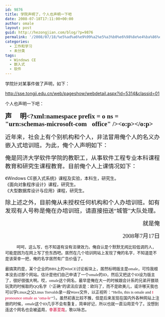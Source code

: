 ```yaml
---
id: 9876
title: 学院声明了，个人也声明一下吧
date: 2008-07-18T17:11:00+00:00
author: omale
layout: post
guid: http://hezongjian.com/blog/?p=9876
permalink: '/2008/07/18/%e5%ad%a6%e9%99%a2%e5%a3%b0%e6%98%8e%e4%ba%86%ef%bc%8c%e4%b8%aa%e4%ba%ba%e4%b9%9f%e5%a3%b0%e6%98%8e%e4%b8%80%e4%b8%8b%e5%90%a7/'
categories:
  - 工作和学习
  - 未分类
tags:
  - Windows CE
  - 嵌入式
  - 软件
---
```

学院针对某事件做了声明，如下：

<http://sse.tongji.edu.cn/web/pageshow/webdetail.aspx?id=5314&classid=01>

个人也声明一下吧：<p class=MsoNormal style="TEXT-INDENT: 32.15pt; TEXT-ALIGN: center; mso-char-indent-count: 2.0" align=center>

<b style="mso-bidi-font-weight: normal"><span style="FONT-SIZE: 16pt; FONT-FAMILY: 仿宋_GB2312; mso-hansi-font-family: 'Times New Roman'">声<span lang=EN-US><span style="mso-spacerun: yes">&nbsp;&nbsp;&nbsp;&nbsp; </span></span>明<span lang=EN-US><?xml:namespace prefix = o ns = "urn:schemas-microsoft-com:office:office"  /><o:p></o:p></span></span></b></p> <p class=MsoNormal style="TEXT-INDENT: 28pt; mso-char-indent-count: 2.0">

<span style="FONT-SIZE: 14pt; FONT-FAMILY: 仿宋_GB2312; mso-hansi-font-family: 'Times New Roman'">近年来，社会上有个别机构和个人，非法冒用俺个人的名义办嵌入式培训班。为此，俺个人声明如下：</p> 

<p>
  <span style="FONT-SIZE: 14pt; FONT-FAMILY: 仿宋_GB2312; mso-hansi-font-family: 'Times New Roman'">俺是同济大学软件学院的教职工，从事软件工程专业本科课程教育和研究生课程教育。目前俺个人上课情况如下：<br /></span><br />《Windows CE嵌入式系统》课程及实验，本科生，研究生。<br />《面向对象程序设计》课程，研究生。<br />《大型数据库设计与应用》课程，研究生。
</p>

<p>
  <span style="FONT-SIZE: 14pt; FONT-FAMILY: 仿宋_GB2312; mso-hansi-font-family: 'Times New Roman'">除上述之外，目前俺从未授权任何机构和个人办培训班。如有发现有人号称是俺在办培训班，请直接扭送“城管”大队处理。</p> <p class=MsoNormal style="TEXT-INDENT: 28pt; TEXT-ALIGN: right; mso-char-indent-count: 2.0" align=right><span style="FONT-SIZE: 14pt; FONT-FAMILY: 仿宋_GB2312; mso-hansi-font-family: 'Times New Roman'">就是俺</span></p> <p class=MsoNormal style="TEXT-INDENT: 28pt; TEXT-ALIGN: right; mso-char-indent-count: 2.0" align=right><span lang=EN-US style="FONT-SIZE: 14pt; FONT-FAMILY: 仿宋_GB2312; mso-hansi-font-family: 'Times New Roman'">2008</span><span style="FONT-SIZE: 14pt; FONT-FAMILY: 仿宋_GB2312; mso-hansi-font-family: 'Times New Roman'">年7月<span lang=EN-US>17</span>日<br /><span lang=EN-US><o:p></o:p></span></span>
</p><p class=MsoNormal style="TEXT-INDENT: 28pt; mso-char-indent-count: 2.0"><font face=宋体 size=2>呵呵，这么写，也不知道有没有法律效力。俺自认是个默默无闻比较低调的人，可能是因为在网上写了些东西吧。居然在几个培训网站上发现了俺的名字，不知道是不是该荣幸一把，俺的名字居然有广告价值了。</p> 

<p>
  最搞笑的是，某个企业的BBS上的WinCE讨论板块上，居然标明版主是omale，可怜我根本没去过那个网站。估计是他们自己申请了一个omale的ID，然后又把这个ID设为版主了，很好很强大啊。哎，omale这个网名，最早是俺在大一的时候跟会计系的兄弟开猥琐玩笑的时候取的QQ名字（“正确”的读法应该是：欧玛了，而不是欧美儿，或许哪天我也可以学Linux之父Linus Torvalds录一段Wave文件，以正视听：“Hello, this is&nbsp;omale and <font color=#cc0033>I pronounce&nbsp;omale as &#8216;oma-le</font>&#8216;”）。虽然初衷比较不雅，但是后来发现在国内外各种网站上注册的时候，omale这个ID几乎不会有重复，简单好记，所以也就一直沿用至今了。没想到连这个网名也会被盗用，<font color=#cc0033>幸甚至哉</font>，歌以咏志。</font>
</p>

<p>
  <span lang=EN-US><o:p></o:p></span></span><br /><span lang=EN-US><o:p></o:p></span></span>
</p>